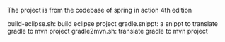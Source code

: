 The project is from the codebase of spring in action 4th edition

build-eclipse.sh: build eclipse project
gradle.snippt: a snippt to translate gradle to mvn project
gradle2mvn.sh: translate gradle to mvn project
